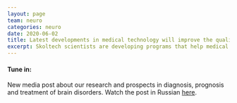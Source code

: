 ```yaml
---
layout: page
team: neuro
categories: neuro
date: 2020-06-02
title: Latest developments in medical technology will improve the quality of diagnostics
excerpt: Skoltech scientists are developing programs that help medical professionals to diagnose and treat brain diseases.
---
```


#### Tune in:

New media post about our research and prospects in diagnosis, prognosis and treatment of brain disorders. Watch the post in Russian [here](https://vm.ru/moscow/804925-razrabotki-stolichnyh-specialistov-povysyat-kachestvo-diagnostiki-boleznej).
